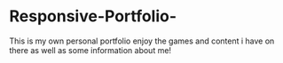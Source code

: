 # Responsive-Portfolio-

This is my own personal portfolio enjoy the games and content i have on there as well as some information about me!